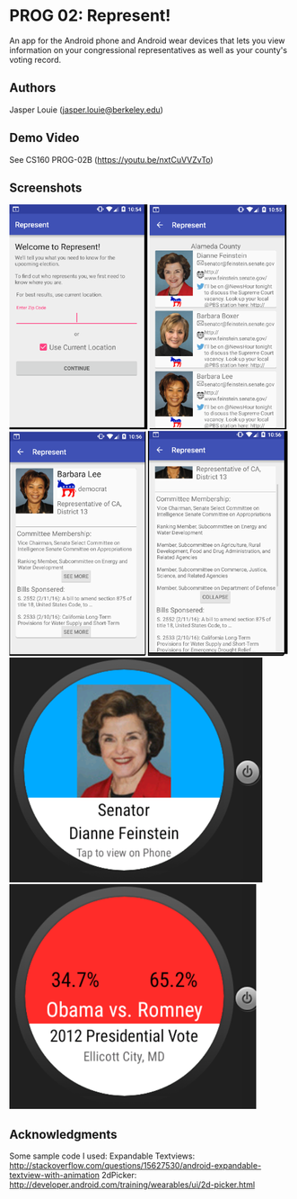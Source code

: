 # PROG 02: Represent!
An app for the Android phone and Android wear devices that lets you view information on your congressional representatives as well as your county's voting record.


## Authors

Jasper Louie ([jasper.louie@berkeley.edu](mailto:jasper.louie@berkeley.edu))

## Demo Video

See CS160 PROG-02B (https://youtu.be/nxtCuVVZvTo)

## Screenshots

<img src="screenshots/locate.png" height="400" alt="Screenshot"/>
<img src="screenshots/main.png" height="400" alt="Screenshot"/>
<img src="screenshots/details.png" height="400" alt="Screenshot"/>
<img src="screenshots/details2.png" height="400" alt="Screenshot"/>
<img src="screenshots/watch1.png" height="400" alt="Screenshot"/>
<img src="screenshots/watchvote.png" height="400" alt="Screenshot"/>

## Acknowledgments
Some sample code I used:
Expandable Textviews: http://stackoverflow.com/questions/15627530/android-expandable-textview-with-animation
2dPicker: http://developer.android.com/training/wearables/ui/2d-picker.html
